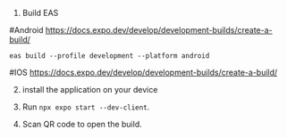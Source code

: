 1. Build EAS

#Android
https://docs.expo.dev/develop/development-builds/create-a-build/

`eas build --profile development --platform android`

#IOS
https://docs.expo.dev/develop/development-builds/create-a-build/

2. install the application on your device

3. Run `npx expo start --dev-client`.
4. Scan QR code to open the build.
